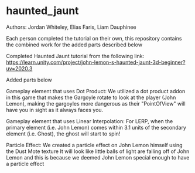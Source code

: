 # haunted_jaunt

Authors: Jordan Whiteley, Elias Faris, Liam Dauphinee

Each person completed the tutorial on their own, this repository contains the
combined work for the added parts described below

Completed Haunted Jaunt tutorial from the following link:
https://learn.unity.com/project/john-lemon-s-haunted-jaunt-3d-beginner?uv=2020.3

Added parts below

Gameplay element that uses Dot Product:
We utilized a dot product addon in this game that makes the Gargoyle rotate to
look at the player (John Lemon), making the gargoyles more dangerous as their
"PointOfView" will have you in sight as it always faces you.

Gameplay element that uses Linear Interpolation:
For LERP, when the primary element (i.e. John Lemon) comes within 3.1 units of
the secondary element (i.e. Ghost), the ghost will start to spin!

Particle Effect:
We created a particle effect on John Lemon himself using the Dust Mote texture
It will look like little balls of light are falling off of John Lemon and this is because we deemed John Lemon special enough to have a particle effect
